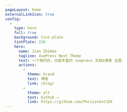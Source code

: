 ```yaml
---
pageLayout: home
externalLinkIcon: true
config:
  -
    type: hero
    full: true
    background: tint-plate
    tintPlate: 210
    hero:
      name: Jian ZhiHao
      tagline: VuePress Next Theme
      text: 一个简约的，功能丰富的 vuepress 文档&博客 主题
      actions:
        -
          theme: brand
          text: 博客
          link: /blog/
        -
          theme: alt
          text: Github →
          link: https://github.com/PersistentJZH
---
```

